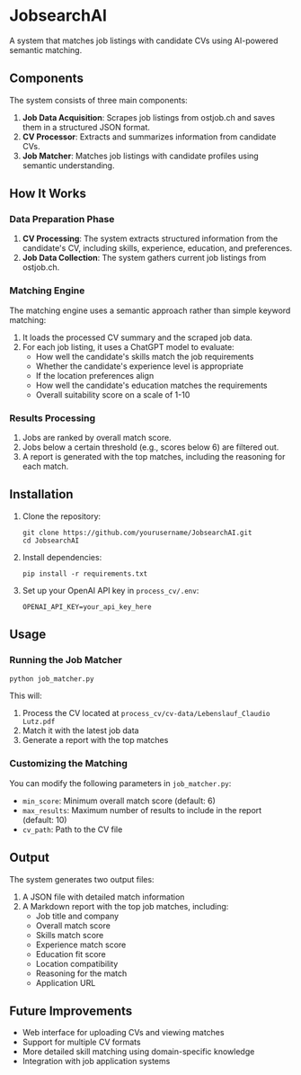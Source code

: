 # JobsearchAI

A system that matches job listings with candidate CVs using AI-powered semantic matching.

## Components

The system consists of three main components:

1. **Job Data Acquisition**: Scrapes job listings from ostjob.ch and saves them in a structured JSON format.
2. **CV Processor**: Extracts and summarizes information from candidate CVs.
3. **Job Matcher**: Matches job listings with candidate profiles using semantic understanding.

## How It Works

### Data Preparation Phase

1. **CV Processing**: The system extracts structured information from the candidate's CV, including skills, experience, education, and preferences.
2. **Job Data Collection**: The system gathers current job listings from ostjob.ch.

### Matching Engine

The matching engine uses a semantic approach rather than simple keyword matching:

1. It loads the processed CV summary and the scraped job data.
2. For each job listing, it uses a ChatGPT model to evaluate:
   - How well the candidate's skills match the job requirements
   - Whether the candidate's experience level is appropriate
   - If the location preferences align
   - How well the candidate's education matches the requirements
   - Overall suitability score on a scale of 1-10

### Results Processing

1. Jobs are ranked by overall match score.
2. Jobs below a certain threshold (e.g., scores below 6) are filtered out.
3. A report is generated with the top matches, including the reasoning for each match.

## Installation

1. Clone the repository:
   ```
   git clone https://github.com/yourusername/JobsearchAI.git
   cd JobsearchAI
   ```

2. Install dependencies:
   ```
   pip install -r requirements.txt
   ```

3. Set up your OpenAI API key in `process_cv/.env`:
   ```
   OPENAI_API_KEY=your_api_key_here
   ```

## Usage

### Running the Job Matcher

```python
python job_matcher.py
```

This will:
1. Process the CV located at `process_cv/cv-data/Lebenslauf_Claudio Lutz.pdf`
2. Match it with the latest job data
3. Generate a report with the top matches

### Customizing the Matching

You can modify the following parameters in `job_matcher.py`:

- `min_score`: Minimum overall match score (default: 6)
- `max_results`: Maximum number of results to include in the report (default: 10)
- `cv_path`: Path to the CV file

## Output

The system generates two output files:

1. A JSON file with detailed match information
2. A Markdown report with the top job matches, including:
   - Job title and company
   - Overall match score
   - Skills match score
   - Experience match score
   - Education fit score
   - Location compatibility
   - Reasoning for the match
   - Application URL

## Future Improvements

- Web interface for uploading CVs and viewing matches
- Support for multiple CV formats
- More detailed skill matching using domain-specific knowledge
- Integration with job application systems
